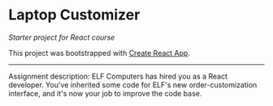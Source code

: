 # Laptop Customizer
_Starter project for React course_

This project was bootstrapped with [Create React App](https://github.com/facebook/create-react-app).

---
Assignment description:
ELF Computers has hired you as a React developer. 
You've inherited some code for ELF's new order-customization interface, and it's now your job to improve the code base.
